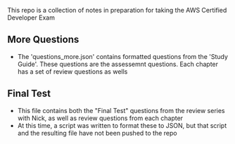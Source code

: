 This repo is a collection of notes in preparation for taking the AWS Certified Developer Exam

## More Questions
- The 'questions_more.json' contains formatted questions from the 'Study Guide'.  These questions are the assessemnt questions.  Each chapter has a set of review questions as wells


## Final Test
- This file contains both the "Final Test" questions from the review series with Nick, as well as review questions from each chapter
- At this time, a script was written to format these to JSON, but that script and the resulting file have not been pushed to the repo
